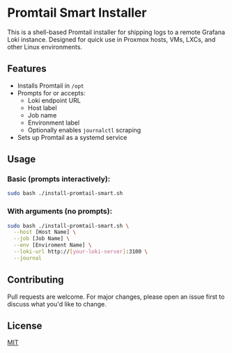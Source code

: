 # Promtail Smart Installer

This is a shell-based Promtail installer for shipping logs to a remote Grafana Loki instance. Designed for quick use in Proxmox hosts, VMs, LXCs, and other Linux environments.

## Features
- Installs Promtail in `/opt`
- Prompts for or accepts:
  - Loki endpoint URL
  - Host label
  - Job name
  - Environment label
  - Optionally enables `journalctl` scraping
- Sets up Promtail as a systemd service

## Usage

### Basic (prompts interactively):
```bash
sudo bash ./install-promtail-smart.sh
```

### With arguments (no prompts):

```bash
sudo bash ./install-promtail-smart.sh \
  --host [Host Name] \
  --job [Job Name] \
  --env [Enviroment Name] \
  --loki-url http://[your-loki-server]:3100 \
  --journal
```

## Contributing

Pull requests are welcome. For major changes, please open an issue first to discuss what you'd like to change.

## License

[MIT](LICENSE)

